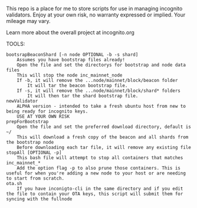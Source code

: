 This repo is a place for me to store scripts for use in managing incognito validators. Enjoy at your own risk, no warranty expressed or implied. Your mileage may vary.

Learn more about the overall project at incognito.org

TOOLS:
    
    bootsrapBeaconShard [-n node OPTIONAL -b -s shard]
        Assumes you have bootstrap files already!
        Open the file and set the directorys for bootstrap and node data files
        This will stop the node inc_mainnet_node
        If -b, it will remove the ...node/mainnet/block/beacon folder
            It will tar the beacon bootstrap file.
        If -s, it will remove the ...node/mainnet/block/shard* folders
            It will then tar the shard bootstrap file.
    newValidator
        ALPHA version - intended to take a fresh ubuntu host from new to being ready for incognito keys.
        USE AT YOUR OWN RISK
    prepForBootstrap
        Open the file and set the preferred download directory, default is ~/
        This will download a fresh copy of the beacon and all shards from the bootstrap node
        Before downloading each tar file, it will remove any existing file
    stopAll [OPTIONAL -p]
        This bash file will attempt to stop all containers that matches inc_mainnet_*
        Add the option flag -p to also prune those containers. This is useful for when you're adding a new node to your host or are needing to start from scratch.
    ota.sh
        If you have inconigto-cli in the same directory and if you edit the file to contain your OTA keys, this script will submit them for syncing with the fullnode
